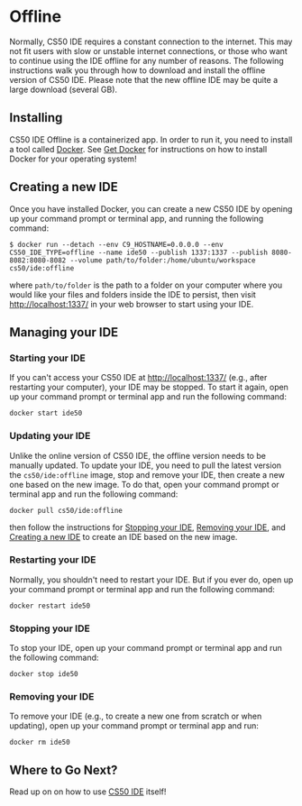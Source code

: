 # Offline

Normally, CS50 IDE requires a constant connection to the internet. This may not fit users with slow or unstable internet connections, or those who want to continue using the IDE offline for any number of reasons. The following instructions walk you through how to download and install the offline version of CS50 IDE. Please note that the new offline IDE may be quite a large download (several GB).


## Installing

CS50 IDE Offline is a containerized app. In order to run it, you need to install a tool called [Docker](https://www.docker.com/). See [Get Docker](https://docs.docker.com/get-docker/) for instructions on how to install Docker for your operating system!


## Creating a new IDE

Once you have installed Docker, you can create a new CS50 IDE by opening up your command prompt or terminal app, and running the following command:

```
$ docker run --detach --env C9_HOSTNAME=0.0.0.0 --env CS50_IDE_TYPE=offline --name ide50 --publish 1337:1337 --publish 8080-8082:8080-8082 --volume path/to/folder:/home/ubuntu/workspace cs50/ide:offline
```

where `path/to/folder` is the path to a folder on your computer where you would like your files and folders inside the IDE to persist, then visit [http://localhost:1337/](http://localhost:1337/) in your web browser to start using your IDE.


## Managing your IDE

### Starting your IDE

If you can't access your CS50 IDE at [http://localhost:1337/](http://localhost:1337/) (e.g., after restarting your computer), your IDE may be stopped. To start it again, open up your command prompt or terminal app and run the following command:

```
docker start ide50
```

### Updating your IDE

Unlike the online version of CS50 IDE, the offline version needs to be manually updated. To update your IDE, you need to pull the latest version the `cs50/ide:offline` image, stop and remove your IDE, then create a new one based on the new image. To do that, open your command prompt or terminal app and run the following command:

```
docker pull cs50/ide:offline
```

then follow the instructions for [Stopping your IDE](#stopping-your-ide), [Removing your IDE](#removing-your-ide), and [Creating a new IDE](#creating-a-new-ide) to create an IDE based on the new image.

### Restarting your IDE

Normally, you shouldn't need to restart your IDE. But if you ever do, open up your command prompt or terminal app and run the following command:

```
docker restart ide50
```

### Stopping your IDE

To stop your IDE, open up your command prompt or terminal app and run the following command:

```
docker stop ide50
```

### Removing your IDE

To remove your IDE (e.g., to create a new one from scratch or when updating), open up your command prompt or terminal app and run:

```
docker rm ide50
```

## Where to Go Next?

Read up on on how to use [CS50 IDE](/ide/online/) itself!

